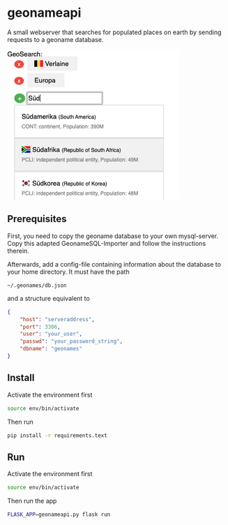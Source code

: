 # geonameapi

A small webserver that searches for populated places on earth by sending requests to a geoname database.

![example](https://raw.githubusercontent.com/benmaier/geonameapi/master/img/example.png)


## Prerequisites

First, you need to copy the geoname database to your own mysql-server. Copy this adapted GeonameSQL-Importer and follow the instructions therein.

Afterwards, add a config-file containing information about the database to your home directory. It must have the path

```
~/.geonames/db.json
```

and a structure equivalent to

```json
{
    "host": "serveraddress",
    "port": 3306,
    "user": "your_user",
    "passwd": "your_password_string",
    "dbname": "geonames"
}
```

## Install

Activate the environment first

```bash
source env/bin/activate
```

Then run

```bash
pip install -r requirements.text
```

## Run

Activate the environment first

```bash
source env/bin/activate
```

Then run the app

```bash
FLASK_APP=geonameapi.py flask run
```


